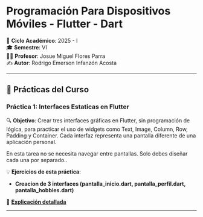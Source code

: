 # Programación Para Dispositivos Móviles - Flutter - Dart
📅 **Ciclo Académico**: 2025 - I  
🎓 **Semestre**: VI  
👨‍🏫 **Profesor**: Josue Miguel Flores Parra  
✍ **Autor**: Rodrigo Emerson Infanzón Acosta  

---

## 📌 Prácticas del Curso

### **Práctica 1: Interfaces Estaticas en Flutter**
🔍 **Objetivo**: Crear tres interfaces gráficas en Flutter, sin programación de lógica, para practicar el uso de widgets como Text, Image, Column, Row, Padding y Container. Cada interfaz representa una pantalla diferente de una aplicación personal.


En esta tarea no se necesita navegar entre pantallas. Solo debes diseñar cada una por separado..



💡 **Ejercicios de esta práctica**:
- **Creacion de 3 interfaces (pantalla_inicio.dart, pantalla_perfil.dart, pantalla_hobbies.dart)**

🔗 **[Explicación detallada](https://github.com/RodrigoStranger/dispositivos-moviles-flutter-dart-25-1/tree/main/practica_1_interfaces_estaticas_flutter)**

---
